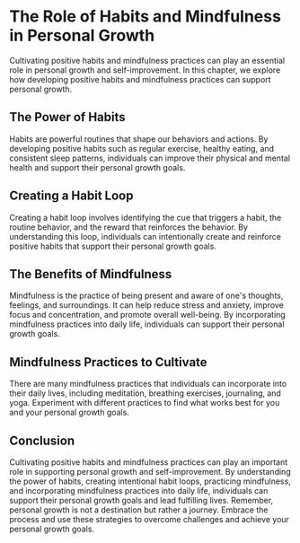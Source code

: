 The Role of Habits and Mindfulness in Personal Growth
=======================================================================================================================

Cultivating positive habits and mindfulness practices can play an essential role in personal growth and self-improvement. In this chapter, we explore how developing positive habits and mindfulness practices can support personal growth.

The Power of Habits
-------------------

Habits are powerful routines that shape our behaviors and actions. By developing positive habits such as regular exercise, healthy eating, and consistent sleep patterns, individuals can improve their physical and mental health and support their personal growth goals.

Creating a Habit Loop
---------------------

Creating a habit loop involves identifying the cue that triggers a habit, the routine behavior, and the reward that reinforces the behavior. By understanding this loop, individuals can intentionally create and reinforce positive habits that support their personal growth goals.

The Benefits of Mindfulness
---------------------------

Mindfulness is the practice of being present and aware of one's thoughts, feelings, and surroundings. It can help reduce stress and anxiety, improve focus and concentration, and promote overall well-being. By incorporating mindfulness practices into daily life, individuals can support their personal growth goals.

Mindfulness Practices to Cultivate
----------------------------------

There are many mindfulness practices that individuals can incorporate into their daily lives, including meditation, breathing exercises, journaling, and yoga. Experiment with different practices to find what works best for you and your personal growth goals.

Conclusion
----------

Cultivating positive habits and mindfulness practices can play an important role in supporting personal growth and self-improvement. By understanding the power of habits, creating intentional habit loops, practicing mindfulness, and incorporating mindfulness practices into daily life, individuals can support their personal growth goals and lead fulfilling lives. Remember, personal growth is not a destination but rather a journey. Embrace the process and use these strategies to overcome challenges and achieve your personal growth goals.
